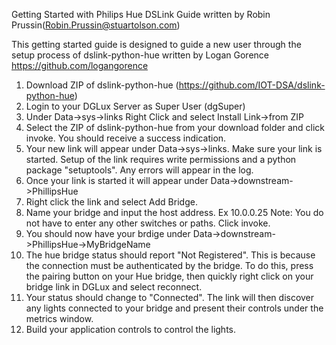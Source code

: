 Getting Started with Philips Hue DSLink
Guide written by Robin Prussin(Robin.Prussin@stuartolson.com)

This getting started guide is designed to guide a new user through the setup process of dslink-python-hue written by Logan Gorence https://github.com/logangorence

1. Download ZIP of dslink-python-hue  (https://github.com/IOT-DSA/dslink-python-hue)
2. Login to your DGLux Server as Super User (dgSuper)
3. Under Data->sys->links   Right Click and select Install Link->from ZIP
4. Select the ZIP of dslink-python-hue from your download folder and click invoke. You should receive a success indication.
5. Your new link will appear under Data->sys->links. Make sure your link is started. Setup of the link requires write permissions and a python package "setuptools". Any errors will appear in the log.
6. Once your link is started it will appear under Data->downstream->PhillipsHue
7. Right click the link and select Add Bridge.
8. Name your bridge and input the host address. Ex 10.0.0.25     Note: You do not have to enter any other switches or paths. Click invoke.
9. You should now have your brdige under Data->downstream->PhillipsHue->MyBridgeName
10. The hue bridge status should report "Not Registered". This is because the connection must be authenticated by the bridge. To do this, press the pairing button on your Hue bridge, then quickly right click on your bridge link in DGLux and select reconnect.
11. Your status should change to "Connected". The link will then discover any lights connected to your bridge and present their controls under the metrics window.
12. Build your application controls to control the lights.

